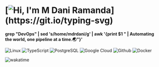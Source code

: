 # [![Hi, I'm M Dani Ramanda](https://readme-typing-svg.herokuapp.com/?size=24&vCenter=true&lines=%F0%9F%91%8B+Hi%2C+Folks+;)](https://git.io/typing-svg)

<b>grep "DevOps" | sed 's/home/mdrdani/g' | awk '{print $1 " | Automating the world, one pipeline at a time.🌏"}'</b>

![Linux](https://img.shields.io/badge/Linux-000?style=for-the-badge&logo=linux)
![TypeScript](https://img.shields.io/badge/TypeScript-007ACC?style=for-the-badge&logo=typescript&logoColor=white)
![PostgreSQL](https://img.shields.io/badge/PostgreSQL-000?style=for-the-badge&logo=postgresql)
![Google Cloud](https://img.shields.io/badge/Google_Cloud-4285F4?style=for-the-badge&logo=google-cloud&logoColor=white)
![Github](https://img.shields.io/badge/GitHub_Actions-2088FF?style=for-the-badge&logo=github-actions&logoColor=white)
![Docker](https://img.shields.io/badge/Docker-000?style=for-the-badge&logo=docker&logoColor=white)

<img src="https://github-readme-stats.vercel.app/api/wakatime?username=@cehamot&theme=ayu-mirage&hide_border=true&layout=compact" alt="wakatime" />
